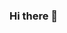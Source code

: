 ### Hi there 👋

<!--

- 🔭 I’m currently attending Prime Digital Academy, an intensive five-month software development program in Minneapolis, MN.
- 💬 Ask me about my pined solo project Bookworm and my pinned group client project for OQH.
- :pencil2: Take a look at the readme files for both projects to see their documentation and learn how you can see them in action.
- 📫 How to reach me: https://taylorcmoe.carrd.co/ 
-->
